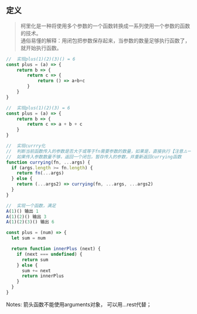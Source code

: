 ## 定义
> 柯里化是一种将使用多个参数的一个函数转换成一系列使用一个参数的函数的技术。<br>
通俗易懂的解释：用闭包把参数保存起来，当参数的数量足够执行函数了，就开始执行函数。

```js
//  实现plus(1)(2)(3)() = 6
const plus = (a) => {
	return b => {
		return c => {
            return () => a+b+c
        }
	}
}

//  实现plus(1)(2)(3) = 6
const plus = (a) => {
	return b => {
		return c => a + b + c
	}
}

//  实现currry化
//  判断当前函数传入的参数是否大于或等于fn需要参数的数量，如果是，直接执行【注意⚠️一个函数长度为fn.length 输入的参数个数⚠️ 】
//  如果传入参数数量不够，返回一个闭包，暂存传入的参数，并重新返回currying函数
function currying(fn, ...args) {
  if (args.length >= fn.length) {
    return fn(...args)
  } else {
    return (...args2) => currying(fn, ...args, ...args2)
  }
}

//  实现一个函数，满足
A(1)() 输出 1
A(1)(2)() 输出 3
A(1)(2)(3)() 输出 6

const plus = (num) => {
  let sum = num

  return function innerPlus (next) {
    if (next === undefined) {
      return sum
    } else {
      sum += next
      return innerPlus
    }
  }
}

```
Notes: 箭头函数不能使用arguments对象， 可以用...rest代替；